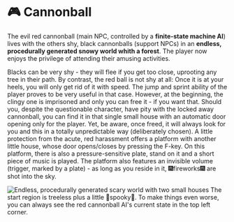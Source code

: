 # :video_game: Cannonball
The evil red cannonball (main NPC, controlled by a **finite-state machine AI**) lives with the others shy, black cannonballs (support NPCs) in an **endless, procedurally generated snowy world whith a forest**. The player now enjoys the privilege of attending their amusing activities.

Blacks can be very shy - they will flee if you get too close, uprooting any tree in their path. By contrast, the red ball is not shy at all: Once it is at your heels, you will only get rid of it with speed. The jump and sprint ability of the player proves to be very useful in that case. However, at the beginning, the clingy one is imprisoned and only you can free it - if you want that. Should you, despite the questionable character, have pity with the locked away cannonball, you can find it in that single small house with an automatic door opening only for the player. Yet, be aware, once freed, it will always look for you and this in a totally unpredictable way (deliberately chosen). A little protection from the acute, red harassment offers a platform with another little house, whose door opens/closes by pressing the F-key. On this platform, there is also a pressure-sensitive plate, stand on it and a short piece of music is played. The platform also features an invisible volume (trigger, marked by a plate) - as long as you reside in it, :fireworks:fireworks:fireworks: are shot into the sky.

![Endless, procedurally generated scary world with two small houses](https://user-images.githubusercontent.com/18394014/68083253-e2469680-fe26-11e9-8162-35dfe222c5d8.png)
The start region is treeless plus a little :ghost:spooky:ghost:. To make things even worse, you can always see the red cannonball AI's current state in the top left corner.
